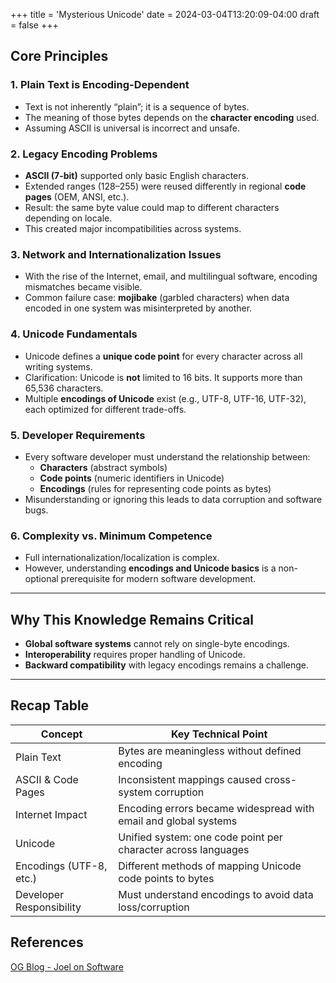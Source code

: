 +++
title = 'Mysterious Unicode'
date = 2024-03-04T13:20:09-04:00
draft = false
+++

## Core Principles

### 1. Plain Text is Encoding-Dependent
- Text is not inherently “plain”; it is a sequence of bytes.  
- The meaning of those bytes depends on the **character encoding** used.  
- Assuming ASCII is universal is incorrect and unsafe.  

### 2. Legacy Encoding Problems
- **ASCII (7-bit)** supported only basic English characters.  
- Extended ranges (128–255) were reused differently in regional **code pages** (OEM, ANSI, etc.).  
- Result: the same byte value could map to different characters depending on locale.  
- This created major incompatibilities across systems.  

### 3. Network and Internationalization Issues
- With the rise of the Internet, email, and multilingual software, encoding mismatches became visible.  
- Common failure case: **mojibake** (garbled characters) when data encoded in one system was misinterpreted by another.  

### 4. Unicode Fundamentals
- Unicode defines a **unique code point** for every character across all writing systems.  
- Clarification: Unicode is **not** limited to 16 bits. It supports more than 65,536 characters.  
- Multiple **encodings of Unicode** exist (e.g., UTF-8, UTF-16, UTF-32), each optimized for different trade-offs.  

### 5. Developer Requirements
- Every software developer must understand the relationship between:  
  - **Characters** (abstract symbols)  
  - **Code points** (numeric identifiers in Unicode)  
  - **Encodings** (rules for representing code points as bytes)  
- Misunderstanding or ignoring this leads to data corruption and software bugs.  

### 6. Complexity vs. Minimum Competence
- Full internationalization/localization is complex.  
- However, understanding **encodings and Unicode basics** is a non-optional prerequisite for modern software development.  

---

## Why This Knowledge Remains Critical
- **Global software systems** cannot rely on single-byte encodings.  
- **Interoperability** requires proper handling of Unicode.  
- **Backward compatibility** with legacy encodings remains a challenge.  

---

## Recap Table

| Concept                  | Key Technical Point                                              |
|---------------------------|------------------------------------------------------------------|
| Plain Text                | Bytes are meaningless without defined encoding                  |
| ASCII & Code Pages        | Inconsistent mappings caused cross-system corruption            |
| Internet Impact           | Encoding errors became widespread with email and global systems |
| Unicode                   | Unified system: one code point per character across languages   |
| Encodings (UTF-8, etc.)   | Different methods of mapping Unicode code points to bytes       |
| Developer Responsibility  | Must understand encodings to avoid data loss/corruption         |


## References
[OG Blog - Joel on Software](https://www.joelonsoftware.com/2003/10/08/the-absolute-minimum-every-software-developer-absolutely-positively-must-know-about-unicode-and-character-sets-no-excuses/)